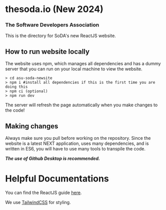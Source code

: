 # thesoda.io (New 2024)

### The Software Developers Association

This is the directory for SoDA's new ReactJS website.

## How to run website locally

The website uses npm, which manages all dependencies and has a dummy server that you can run on your local machine to view the website.

```shell
> cd asu-soda-newsite
> npm i #install all dependencies if this is the first time you are doing this
> npm ci (optional)
> npm run dev
```

The server will refresh the page automatically when you make changes to the code!

## Making changes

Always make sure you pull before working on the repository. Since the website is a latest NEXT application, uses many dependencies, and is written in ES6, you will have to use many tools to transpile the code.

**_The use of Github Desktop is recommended._**

# Helpful Documentations

You can find the ReactJS guide [here](https://react.dev/learn).

We use [TailwindCSS](https://tailwindcss.com/) for styling.

